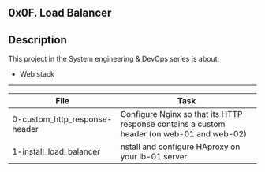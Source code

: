 0x0F. Load Balancer
---
## Description
This project in the System engineering & DevOps series is about:
* Web stack


---
File|Task
---|---
0-custom_http_response-header | Configure Nginx so that its HTTP response contains a custom header (on web-01 and web-02)
1-install_load_balancer | nstall and configure HAproxy on your lb-01 server.

